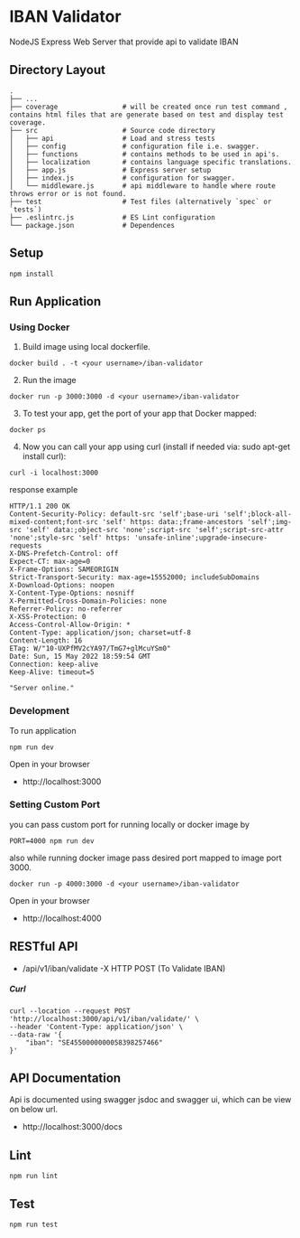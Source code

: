 # IBAN Validator

NodeJS Express Web Server that provide api to validate IBAN

## Directory Layout
    .
    ├── ...
    ├── coverage                # will be created once run test command , contains html files that are generate based on test and display test coverage.
    ├── src                     # Source code directory
    │   ├── api                 # Load and stress tests
    │   ├── config              # configuration file i.e. swagger.
    │   ├── functions           # contains methods to be used in api's. 
    │   ├── localization        # contains language specific translations.
    │   ├── app.js              # Express server setup
    │   ├── index.js            # configuration for swagger.
    │   └── middleware.js       # api middleware to handle where route throws error or is not found.
    ├── test                    # Test files (alternatively `spec` or `tests`)
    ├── .eslintrc.js            # ES Lint configuration
    └── package.json            # Dependences

## Setup

```
npm install
```

## Run Application

### Using Docker

1. Build image using local dockerfile.
```
docker build . -t <your username>/iban-validator
```
2. Run the image
```
docker run -p 3000:3000 -d <your username>/iban-validator
```
3. To test your app, get the port of your app that Docker mapped:
```
docker ps
```

4. Now you can call your app using curl (install if needed via: sudo apt-get install curl):
```
curl -i localhost:3000
```
response example
```
HTTP/1.1 200 OK
Content-Security-Policy: default-src 'self';base-uri 'self';block-all-mixed-content;font-src 'self' https: data:;frame-ancestors 'self';img-src 'self' data:;object-src 'none';script-src 'self';script-src-attr 'none';style-src 'self' https: 'unsafe-inline';upgrade-insecure-requests
X-DNS-Prefetch-Control: off
Expect-CT: max-age=0
X-Frame-Options: SAMEORIGIN
Strict-Transport-Security: max-age=15552000; includeSubDomains
X-Download-Options: noopen
X-Content-Type-Options: nosniff
X-Permitted-Cross-Domain-Policies: none
Referrer-Policy: no-referrer
X-XSS-Protection: 0
Access-Control-Allow-Origin: *
Content-Type: application/json; charset=utf-8
Content-Length: 16
ETag: W/"10-UXPfMV2cYA97/TmG7+glMcuYSm0"
Date: Sun, 15 May 2022 18:59:54 GMT
Connection: keep-alive
Keep-Alive: timeout=5

"Server online."
```
### Development

To run application
```
npm run dev
```

Open in your browser

- http://localhost:3000

### Setting Custom Port
you can pass custom port for running locally or docker image by
```
PORT=4000 npm run dev
```
also while running docker image pass desired port mapped to image port 3000.
```
docker run -p 4000:3000 -d <your username>/iban-validator
```
Open in your browser

- http://localhost:4000

## RESTful API
* /api/v1/iban/validate   -X HTTP POST (To Validate IBAN)
##### Curl
```
curl --location --request POST 'http://localhost:3000/api/v1/iban/validate/' \
--header 'Content-Type: application/json' \
--data-raw '{
    "iban": "SE4550000000058398257466"
}'
```

## API Documentation

Api is documented using swagger jsdoc and swagger ui, which can be view on below url.

- http://localhost:3000/docs

## Lint

```
npm run lint
```

## Test

```
npm run test
```